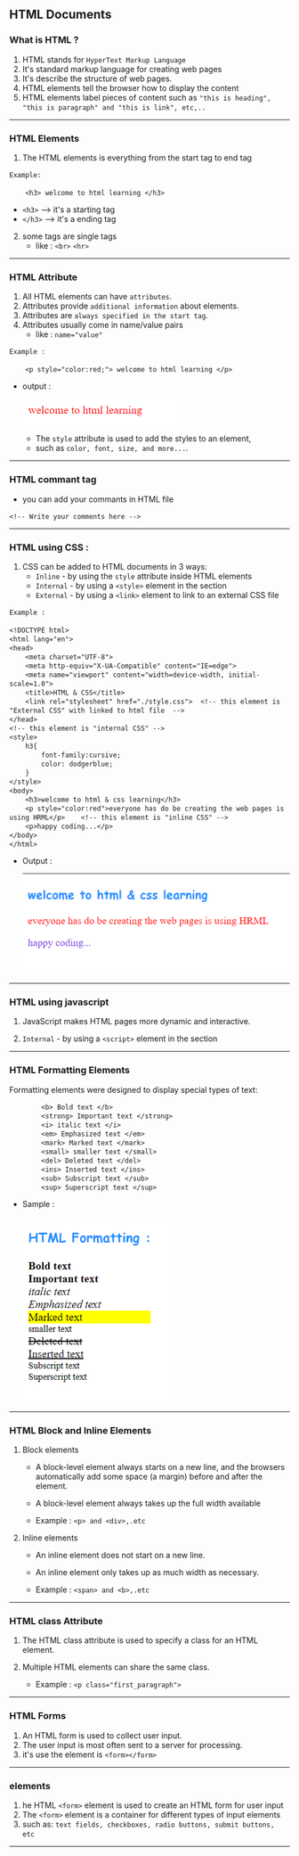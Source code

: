## HTML Documents

### What is HTML ?

1. HTML stands for `HyperText Markup Language`
2. It's standard markup language for creating web pages
3. It's describe the structure of web pages.
4. HTML elements tell the browser how to display the content
5. HTML elements label pieces of content such as `"this is heading", "this is paragraph" and "this is link", etc,..`

<hr>

### HTML Elements

1. The HTML elements is everything from the start tag to end tag

```
Example:
    
    <h3> welcome to html learning </h3>

```
- `<h3>` --> it's a starting tag   
- `</h3>` -->  it's a ending tag

2. some tags are single tags
    - like : `<br>` `<hr>` 

<hr>

### HTML Attribute

1. All HTML elements can have `attributes`.
2. Attributes provide `additional information` about elements.
3. Attributes are `always specified in the start tag`.
4. Attributes usually come in name/value pairs 
    - like :  `name="value"`
```
Example :

    <p style="color:red;"> welcome to html learning </p>
```

- output : 
    
    ![welcome to html](./pictures/welcome-to-html.png)

    - The `style` attribute is used to add the styles to an element, 
    - such as `color, font, size, and more...`.

<hr>

### HTML commant tag

- you can add your commants in HTML file
```
<!-- Write your comments here -->
``` 
<hr>

### HTML using CSS : 

1. CSS can be added to HTML documents in 3 ways:
    - `Inline` - by using the `style` attribute inside HTML elements
    - `Internal` - by using a `<style>` element in the <head> section
    - `External` - by using a `<link>` element to link to an external CSS file

```
Example :

<!DOCTYPE html>
<html lang="en">
<head>
    <meta charset="UTF-8">
    <meta http-equiv="X-UA-Compatible" content="IE=edge">
    <meta name="viewport" content="width=device-width, initial-scale=1.0">
    <title>HTML & CSS</title>
    <link rel="stylesheet" href="./style.css">  <!-- this element is "External CSS" with linked to html file  -->
</head>
<!-- this element is "internal CSS" -->
<style>
    h3{
        font-family:cursive;
        color: dodgerblue;
    }
</style>
<body>
    <h3>welcome to html & css learning</h3>
    <p style="color:red">everyone has do be creating the web pages is using HRML</p>    <!-- this element is "inline CSS" -->
    <p>happy coding...</p>
</body>
</html>
```

- Output : 

    ![welcome to html & css](./pictures/welcome-to-html-css.png)

<hr>

### HTML using javascript

1. JavaScript makes HTML pages more dynamic and interactive.

2. `Internal` - by using a `<script>` element in the <head> section
<hr>

### HTML Formatting Elements
Formatting elements were designed to display special types of text:
```
        <b> Bold text </b>   
        <strong> Important text </strong>   
        <i> italic text </i>
        <em> Emphasized text </em>
        <mark> Marked text </mark> 
        <small> smaller text </small> 
        <del> Deleted text </del> 
        <ins> Inserted text </ins> 
        <sub> Subscript text </sub>
        <sup> Superscript text </sup>

```
- Sample :

    ![html formatting](./pictures/html-formtting.png)


<hr>

### HTML Block and Inline Elements

1. Block elements
    - A block-level element always starts on a new line, and the browsers automatically add some space (a margin) before and after the element.

    - A block-level element always takes up the full width available

    - Example : `<p> and <div>,.etc`

2. Inline elements

    - An inline element does not start on a new line.

    - An inline element only takes up as much width as necessary.

    - Example : `<span> and <b>,.etc`

<hr>

### HTML class Attribute
1. The HTML class attribute is used to specify a class for an HTML element.

2. Multiple HTML elements can share the same class.

    - Example : `<p class="first_paragraph">`

<hr>

### HTML Forms

1. An HTML form is used to collect user input. 
2. The user input is most often sent to a server for processing.
3. it's use the element is `<form></form>`

<hr>

### <form> elements

1. he HTML `<form>` element is used to create an HTML form for user input
2. The `<form>` element is a container for different types of input elements 
3. such as: `text fields, checkboxes, radio buttons, submit buttons, etc`

<hr>